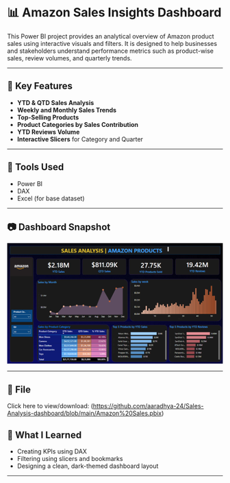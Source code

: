 # 📊 Amazon Sales Insights Dashboard

This Power BI project provides an analytical overview of Amazon product sales using interactive visuals and filters. It is designed to help businesses and stakeholders understand performance metrics such as product-wise sales, review volumes, and quarterly trends.

---

## 📌 Key Features

- **YTD & QTD Sales Analysis**
- **Weekly and Monthly Sales Trends**
- **Top-Selling Products**
- **Product Categories by Sales Contribution**
- **YTD Reviews Volume**
- **Interactive Slicers** for Category and Quarter

---

## 🧰 Tools Used

- Power BI
- DAX
- Excel (for base dataset)

---

## 📷 Dashboard Snapshot

![Dashboard Snapshot](Sales%20Analytics%20Dashboard%20Snapshot.png)

---

 ## 📁 File
 Click here to view/download: (https://github.com/aaradhya-24/Sales-Analysis-dashboard/blob/main/Amazon%20Sales.pbix)


## 🧠 What I Learned

- Creating KPIs using DAX
- Filtering using slicers and bookmarks
- Designing a clean, dark-themed dashboard layout

---

